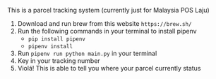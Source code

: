This is a parcel tracking system (currently just for Malaysia POS Laju)

1. Download and run brew from this website `https://brew.sh/`
2. Run the following commands in your terminal to install pipenv
   - `pip install pipenv`
   - `pipenv install`
3. Run `pipenv run python main.py` in your terminal
4. Key in your tracking number
5. Violá! This is able to tell you where your parcel currently status
